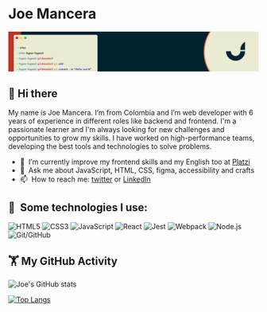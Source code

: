 # Joe Mancera
<img src="https://raw.githubusercontent.com/JoeMancera/JoeMancera/dev_ver3/assets/GitHub%20header.png" alt="banner that says Hello world - Web develope">

## 👋&nbsp;Hi there

<!--
**JoeMancera/JoeMancera** is a ✨ _special_ ✨ repository because its `README.md` (this file) appears on your GitHub profile.
-->
My name is Joe Mancera. I’m from Colombia and I’m web developer with 6 years of experience in different roles like backend and frontend. I'm a passionate learner and I'm always looking for new challenges and opportunities to grow my skills. I have worked on high-performance teams, developing the best tools and technologies to solve problems.

- 🌱 &nbsp;I’m currently improve my frontend skills and my English too at [Platzi](http://platzi.com/)
- 💬 &nbsp;Ask me about JavaScript, HTML, CSS, figma, accessibility and crafts
- 📫 &nbsp;How to reach me: [twitter](https://twitter.com/JoeMancera) or [LinkedIn](https://www.linkedin.com/in/joemancera/) 

## 🎯 &nbsp;Some technologies I use:
![HTML5](https://img.shields.io/badge/HTML5-E34F26?style=for-the-badge&logo=html5&logoColor=white)
![CSS3](https://img.shields.io/badge/CSS3-1572B6?style=for-the-badge&logo=css3&logoColor=white)
![JavaScript](https://img.shields.io/badge/JavaScript-323330?style=for-the-badge&logo=javascript&logoColor=F7DF1E)
![React](https://img.shields.io/badge/React-20232A?style=for-the-badge&logo=react&logoColor=61DAFB)
![Jest](https://img.shields.io/badge/Jest-C21325?style=for-the-badge&logo=jest&logoColor=white)
![Webpack](https://img.shields.io/badge/WebPack-8DD6F9?style=for-the-badge&logo=webpack&logoColor=blue)
![Node.js](https://img.shields.io/badge/Node.js-026E00?style=for-the-badge&logo=node.js&logoColor=white)
![Git/GitHub](https://img.shields.io/badge/Git/GitHub-F14E32.svg?&style=for-the-badge&logo=git&logoColor=white)
## 🏋️&nbsp;My GitHub Activity 
![Joe's GitHub stats](https://github-readme-stats.vercel.app/api?username=JoeMancera&hide=contribs,prs&theme=buefy&show_icons=true) 

[![Top Langs](https://github-readme-stats.vercel.app/api/top-langs/?username=JoeMancera&layout=compact&theme=buefy)](https://github.com/JoeMancera/github-readme-stats)